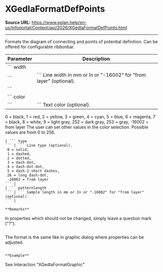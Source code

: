 # XGedIaFormatDefPoints

**Source URL:** https://www.eplan.help/en-us/Infoportal/Content/api/2026/XGedIaFormatDefPoints.html

---

Formats the diagram of connecting and points of potential definition. Can be offered for configurable ribbonbar.

| Parameter | Description |
| --- | --- |
| ``` width ``` | ``` Line width in mm or In or "-16002" for "from layer" (optional). ``` |
| ``` color ``` | ``` Text color (optional).  0 = black,  1 = red,  2 = yellow,  3 = green,  4 = cyan,  5 = blue,  6 = magenta,  7 = black,  8 = white,  9 = light gray,  252 = dark gray,  253 = gray,  -16002 = from layer  The user can set other values in the color selection. Possible values are from 0 to 256. ``` |
| ``` type ``` | ``` Line type (optional).  0 = solid,  1 = dashed,  2 = dotted,  3 = dash-dot,  4 = dash-dot-dot,  5 = dash-2 short dashes,  26 = long dash-dot,  -16002 = from layer ``` |
| ``` patternlength ``` | ``` Sample length in mm or In or "-16002" for "from layer" (optional). ``` |

**Remarks**

```
 In properties which should not be changed, simply leave a question mark ("?").
 
```

```
 The format is the same like in graphic dialog where properties can be adjusted.
 
```

**Example**

```
 See Interaction "XGedIaFormatGraphic"
 
```